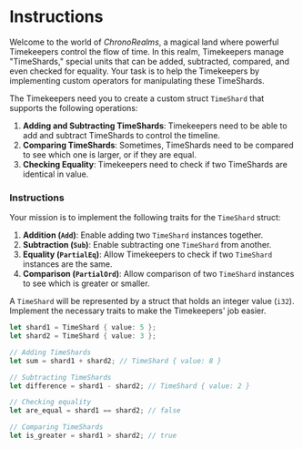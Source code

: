 # Instructions

Welcome to the world of *ChronoRealms*, a magical land where powerful Timekeepers control the flow of time. In this realm, Timekeepers manage "TimeShards," special units that can be added, subtracted, compared, and even checked for equality. Your task is to help the Timekeepers by implementing custom operators for manipulating these TimeShards.

The Timekeepers need you to create a custom struct `TimeShard` that supports the following operations:
1. **Adding and Subtracting TimeShards**: Timekeepers need to be able to add and subtract TimeShards to control the timeline.
2. **Comparing TimeShards**: Sometimes, TimeShards need to be compared to see which one is larger, or if they are equal.
3. **Checking Equality**: Timekeepers need to check if two TimeShards are identical in value.

### Instructions

Your mission is to implement the following traits for the `TimeShard` struct:
1. **Addition (`Add`)**: Enable adding two `TimeShard` instances together.
2. **Subtraction (`Sub`)**: Enable subtracting one `TimeShard` from another.
3. **Equality (`PartialEq`)**: Allow Timekeepers to check if two `TimeShard` instances are the same.
4. **Comparison (`PartialOrd`)**: Allow comparison of two `TimeShard` instances to see which is greater or smaller.

A `TimeShard` will be represented by a struct that holds an integer value (`i32`). Implement the necessary traits to make the Timekeepers' job easier.

```rust
let shard1 = TimeShard { value: 5 };
let shard2 = TimeShard { value: 3 };

// Adding TimeShards
let sum = shard1 + shard2; // TimeShard { value: 8 }

// Subtracting TimeShards
let difference = shard1 - shard2; // TimeShard { value: 2 }

// Checking equality
let are_equal = shard1 == shard2; // false

// Comparing TimeShards
let is_greater = shard1 > shard2; // true
```
